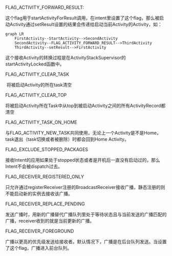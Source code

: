 FLAG_ACTIVITY_FORWARD_RESULT:

​	这个flag用于startActivityForResult调用，在intent里设置了这个flag，那么被启动Activity通过setResult设置的结果会传递给启动当前Activity的Activity，如：

```mermaid
graph LR
	FirstActivity--StartActivity-->SecondActivity
	SecondActivity--FLAG_ACTIVITY_FORWARD_RESULT-->ThirdActivity
	ThirdActivity--setResult-->FirstActivity
```

​	这个接收Activity的转换过程是在ActivityStackSupervisor的startActivityLocked函数中。

FLAG_ACTIVITY_CLEAR_TASK

​	将被启动Activity的所在task清空

FLAG_ACTIVITY_CLEAR_TOP

​	将被启动Activity所在Task中从top到被启动Activity之间的所有ActivityRecord都清空

FLAG_ACTIVITY_TASK_ON_HOME

​	与FLAG_ACTIVITY_NEW_TASK共同使用，无论上一个Activity是不是Home，task退出（task切换或者被删除）时都会回到Home Activity。

FLAG_EXCLUDE_STOPPED_PACKAGES

​	接收Intent的应用如果处于stopped状态或者是开机后一直没有启动过的，那么Intent不会被dispatch过去。

FLAG_RECEIVER_REGISTERED_ONLY

​	只允许通过registerReceiver注册的BroadcastReceiver接收广播，静态注册的则不能启动新的实例去接收该广播。

FLAG_RECEIVER_REPLACE_PENDING

​	发送广播时，用新的广播替代广播队列里处于等待状态且与当前发送的广播匹配的广播，receiver收到的就是当前更新的广播。

FLAG_RECEIVER_FOREGROUND

​	广播以更高的优先级发送给接收者。默认情况下，广播是在后台队列发送。当设置了这个flag，广播进入前台队列。



